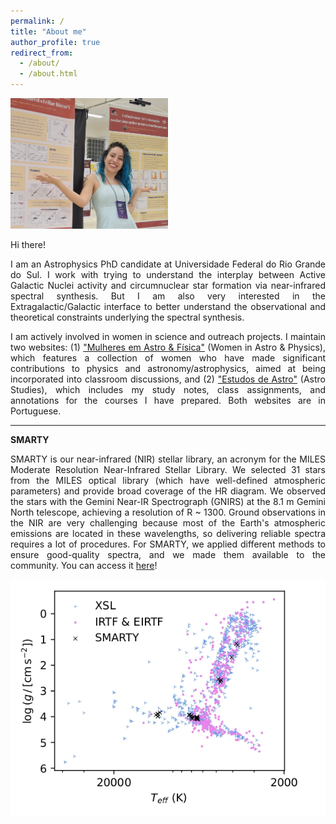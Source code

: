 ```yaml
---
permalink: /
title: "About me"
author_profile: true
redirect_from: 
  - /about/
  - /about.html
---
```



<img src="/images/eu-RASAB2024.jpg" alt="Me at RASAB in Águas de Lindóia, São Paulo, Brazil (2024)." width="50%" height="50%">


<div align="justify">

Hi there!

I am an Astrophysics PhD candidate at Universidade Federal do Rio Grande do Sul. I work with trying to understand the interplay between Active Galactic Nuclei activity and circumnuclear star formation via near-infrared spectral synthesis. But I am also very interested in the Extragalactic/Galactic interface to better understand the observational and theoretical constraints underlying the spectral synthesis.

I am actively involved in women in science and outreach projects. I maintain two websites: (1) ["Mulheres em Astro & Física"](https://michele-bc.github.io/mulheres-astroefisica/) (Women in Astro & Physics), which features a collection of women who have made significant contributions to physics and astronomy/astrophysics, aimed at being incorporated into classroom discussions, and (2) ["Estudos de Astro"](https://sites.google.com/view/estudos-de-astrofisica) (Astro Studies), which includes my study notes, class assignments, and annotations for the courses I have prepared. Both websites are in Portuguese.

</div>

---

**SMARTY**

<div align="justify">

SMARTY is our near-infrared (NIR) stellar library, an acronym for the MILES Moderate Resolution Near-Infrared Stellar Library. We selected 31 stars from the MILES optical library (which have well-defined atmospheric parameters) and provide broad coverage of the HR diagram. We observed the stars with the Gemini Near-IR Spectrograph (GNIRS) at the 8.1 m Gemini North telescope, achieving a resolution of R ~ 1300. Ground observations in the NIR are very challenging because most of the Earth's atmospheric emissions are located in these wavelengths, so delivering reliable spectra requires a lot of procedures. For SMARTY, we applied different methods to ensure good-quality spectra, and we made them available to the community. You can access it [here](https://www.if.ufrgs.br/~riffel/smarty/)!

</div>

![The HR diagram for NIR stellar libraries.](/images/SMARTY-HR.jpg "The HR diagram for NIR stellar libraries.")

